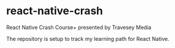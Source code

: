 # react-native-crash
React Native Crash Course+ presented by Travesey Media

The repository is setup to track my learning path for React Native.
